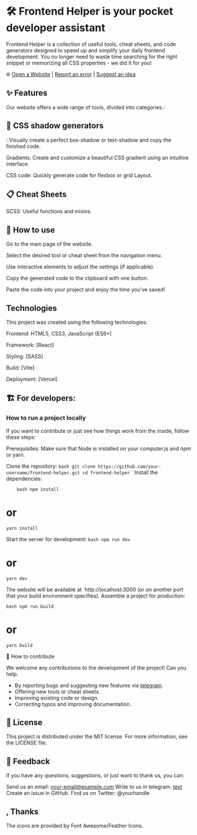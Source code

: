 <h1>🛠️ Frontend Helper is your pocket developer assistant</h1>
<p>
Frontend Helper is a collection of useful tools, cheat sheets, and code generators designed to speed up and simplify your daily frontend development. You no longer need to waste time searching for the right snippet or memorizing all CSS properties - we did it for you!
</p>

🌐 <a href="https://help-end.vercel.app/home">Open a Website</a> | <a href="https://t.me/IIddeeaas ">Report an error</a> | <a href="https://t.me/IIddeeaas ">Suggest an idea</a>

<h2>✨ Features</h2>
Our website offers a wide range of tools, divided into categories.:

<h2>🎨 CSS shadow generators</h2>
: Visually create a perfect box-shadow or text-shadow and copy the finished code.

Gradients: Create and customize a beautiful CSS gradient using an intuitive interface.

CSS code: Quickly generate code for flexbox or grid Layout.

<h2>📋 Cheat Sheets</h2>
SCSS: Useful functions and mixins.

<h2>🚀 How to use</h2>
Go to the main page of the website.

Select the desired tool or cheat sheet from the navigation menu.

Use interactive elements to adjust the settings (if applicable).

Copy the generated code to the clipboard with one button.

Paste the code into your project and enjoy the time you've saved!

<h2>Technologies</h2>
This project was created using the following technologies:

Frontend: HTML5, CSS3, JavaScript (ES6+)

Framework: [React]

Styling: [SASS]

Build: [Vite]

Deployment: [Vercel]

<h2>🏗️ For developers:</h2> <h3>How to run a project locally</h3>
If you want to contribute or just see how things work from the inside, follow these steps:

Prerequisites: Make sure that Node is installed on your computer.js and npm or yarn.

Clone the repository:
`bash
git clone https://github.com/your-username/frontend-helper.git
cd frontend-helper`
`
Install the dependencies:

`   
bash
npm install`

# or

`yarn install`

Start the server for development:
`bash
npm run dev`

# or

`yarn dev`

The website will be available at `http://localhost:3000 (or on another port that your build environment specifies).
Assemble a project for production:

`bash
npm run build  `

# or

`yarn build`

<p>🤝 How to contribute</p>
We welcome any contributions to the development of the project! Can you help:

<ul>
    <li>By reporting bugs and suggesting new features via <a href="https://t.me/IIddeeaas ">telegram</a>.</li>
<li>Offering new tools or cheat sheets.</li>    
    <li>Improving existing code or design.</li>    
    <li>Correcting typos and improving documentation.</li>
</ul>

<h2>📜 License</h2>
This project is distributed under the MIT license. For more information, see the LICENSE file.

<h2>💬 Feedback</h2>
If you have any questions, suggestions, or just want to thank us, you can:

Send us an email: your-email@example.com
Write to us in telegram: [text](https://t.me/IIddeeaas)
Create an issue in GitHub.
Find us on Twitter: @yourhandle

<h2>, Thanks</h2>
The icons are provided by Font Awesome/Feather Icons.
